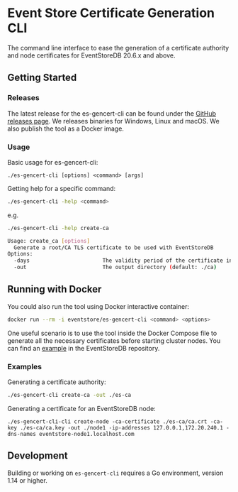 # Event Store Certificate Generation CLI

The command line interface to ease the generation of a certificate authority and node certificates for EventStoreDB 20.6.x and above.

## Getting Started

### Releases
The latest release for the es-gencert-cli can be found under the [GitHub releases page](https://github.com/EventStore/es-gencert-cli/releases).
We releases binaries for Windows, Linux and macOS. We also publish the tool as a Docker image.

### Usage

Basic usage for es-gencert-cli:
```
./es-gencert-cli [options] <command> [args]
```

Getting help for a specific command:

```bash
./es-gencert-cli -help <command>
```
e.g.

```bash
./es-gencert-cli -help create-ca

Usage: create_ca [options]
  Generate a root/CA TLS certificate to be used with EventStoreDB
Options:
  -days                       The validity period of the certificate in days (default: 5 years)
  -out                        The output directory (default: ./ca)
```

## Running with Docker

You could also run the tool using Docker interactive container:

```bash
docker run --rm -i eventstore/es-gencert-cli <command> <options>
```

One useful scenario is to use the tool inside the Docker Compose file to generate all the necessary certificates before starting cluster nodes. You can find an [example](https://github.com/EventStore/EventStore/blob/master/docker-compose.yml) in the EventStoreDB repository.

### Examples

Generating a certificate authority:

```bash
./es-gencert-cli create-ca -out ./es-ca
```

Generating a certificate for an EventStoreDB node:

```
./es-gencert-cli-cli create-node -ca-certificate ./es-ca/ca.crt -ca-key ./es-ca/ca.key -out ./node1 -ip-addresses 127.0.0.1,172.20.240.1 -dns-names eventstore-node1.localhost.com
```

## Development

Building or working on `es-gencert-cli` requires a Go environment, version 1.14 or higher.
